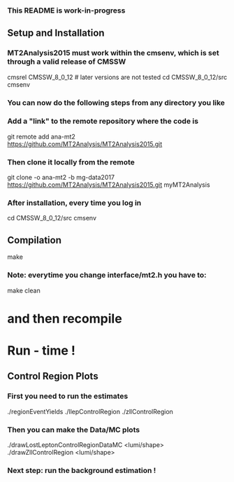 ### This README is work-in-progress

## Setup and Installation
### MT2Analysis2015 must work within the cmsenv, which is set through a valid release of CMSSW
cmsrel CMSSW_8_0_12 # later versions are not tested
cd CMSSW_8_0_12/src
cmsenv
### You can now do the following steps from any directory you like
### Add a "link" to the remote repository where the code is
git remote add ana-mt2 https://github.com/MT2Analysis/MT2Analysis2015.git
### Then clone it locally from the remote
git clone -o ana-mt2 -b mg-data2017 https://github.com/MT2Analysis/MT2Analysis2015.git myMT2Analysis

### After installation, every time you log in 
cd CMSSW_8_0_12/src
cmsenv

## Compilation
make <name-of-file-you-want-to-compile>
### Note: everytime you change interface/mt2.h you have to:
make clean 
# and then recompile

# Run - time !
## Control Region Plots
### First you need to run the estimates 
./regionEventYields <cfg-file-name>
./llepControlRegion <cfg-file-name> 
./zllControlRegion <cfg-file-name> 
### Then you can make the Data/MC plots
./drawLostLeptonControlRegionDataMC <cfg-file-name> <lumi/shape>
./drawZllControlRegion <cfg-file-name> <lumi/shape>

### Next step: run the background estimation !
